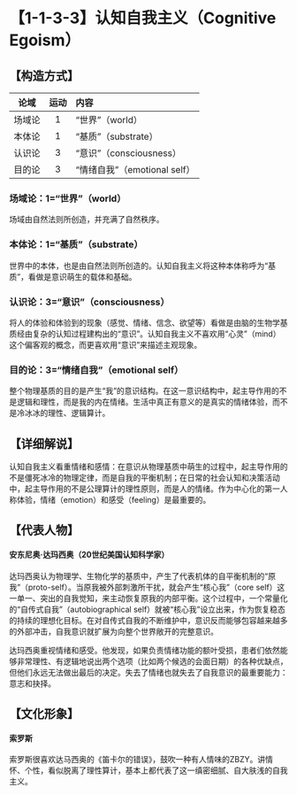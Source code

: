 # 【1-1-3-3】认知自我主义（Cognitive Egoism）
## 【构造方式】
| 论域 | 运动           | 内容 |
|:----:|:----------------:|:-----|
| 场域论   |1 |  “世界”（world）  |
| 本体论   |1 | “基质”（substrate）   |
| 认识论   |3 |  “意识”（consciousness）  |
| 目的论   |3 |  “情绪自我”（emotional self）  |

### 场域论：1=“世界”（world）

场域由自然法则所创造，并充满了自然秩序。

### 本体论：1=“基质”（substrate）

世界中的本体，也是由自然法则所创造的。认知自我主义将这种本体称呼为“基质”，看做是意识萌生的载体和基础。

### 认识论：3=“意识”（consciousness）

将人的体验和体验到的现象（感觉、情绪、信念、欲望等）看做是由脑的生物学基质经由复杂的认知过程建构出的“意识”。认知自我主义不喜欢用“心灵”（mind）这个偏客观的概念，而更喜欢用“意识”来描述主观现象。

### 目的论：3=“情绪自我”（emotional self）

整个物理基质的目的是产生“我”的意识结构。在这一意识结构中，起主导作用的不是逻辑和理性，而是我的内在情绪。生活中真正有意义的是真实的情绪体验，而不是冷冰冰的理性、逻辑算计。

## 【详细解说】

认知自我主义看重情绪和感情：在意识从物理基质中萌生的过程中，起主导作用的不是僵死冰冷的物理定律，而是自我的平衡机制；在日常的社会认知和决策活动中，起主导作用的不是公理算计的理性原则，而是人的情绪。作为中心化的第一人称体验，情绪（emotion）和感受（feeling）是最重要的。

## 【代表人物】
#### 安东尼奥·达玛西奥（20世纪美国认知科学家）
达玛西奥认为物理学、生物化学的基质中，产生了代表机体的自平衡机制的“原我”（proto-self）。当原我被外部刺激所干扰，就会产生“核心我”（core self）这一单一、突出的自我觉知，来主动恢复原我的内部平衡。这个过程中，一个常量化的“自传式自我”（autobiographical self）就被“核心我”设立出来，作为恢复稳态的持续的理想化目标。在对自传式自我的不断维护中，意识反而能够包容越来越多的外部冲击，自我意识就扩展为向整个世界敞开的完整意识。

达玛西奥重视情绪和感受。他发现，如果负责情绪功能的额叶受损，患者们依然能够非常理性、有逻辑地说出两个选项（比如两个候选的会面日期）的各种优缺点，但他们永远无法做出最后的决定。失去了情绪也就失去了自我意识的最重要能力：意志和抉择。

## 【文化形象】
#### 索罗斯
索罗斯很喜欢达马西奥的《笛卡尔的错误》，鼓吹一种有人情味的ZBZY。讲情怀、个性，看似脱离了理性算计，基本上都代表了这一缜密细腻、自大肤浅的自我主义。
